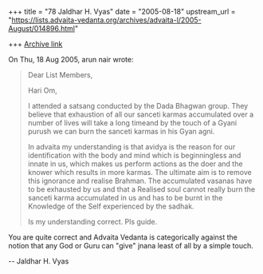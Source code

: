 +++
title = "78 Jaldhar H. Vyas"
date = "2005-08-18"
upstream_url = "https://lists.advaita-vedanta.org/archives/advaita-l/2005-August/014896.html"

+++
[Archive link](https://lists.advaita-vedanta.org/archives/advaita-l/2005-August/014896.html)

On Thu, 18 Aug 2005, arun nair wrote:

> Dear List Members,
>
> Hari Om,
>
> I attended a satsang conducted by the Dada Bhagwan group. They believe
> that exhaustion of all our sanceti karmas accumulated over a number of
> lives will take a long timeand by the touch of a Gyani purush we can
> burn the sanceti karmas in his Gyan agni.
>
> In advaita my understanding is that avidya is the reason for our
> identification with the body and mind which is beginningless and
> innate in us, which makes us perform actions as the doer and the
> knower which results in more karmas. The ultimate aim is to remove
> this ignorance and realise Brahman. The accumulated vasanas have to be
> exhausted by us and that a Realised soul cannot really burn the
> sanceti karma accumulated in us and has to be burnt in the Knowledge
> of the Self experienced by the sadhak.
>
> Is my understanding correct. Pls guide.
>

You are quite correct and Advaita Vedanta is categorically against the 
notion that any God or Guru can "give" jnana least of all by a simple 
touch.

-- 
Jaldhar H. Vyas <jaldhar at braincells.com>

